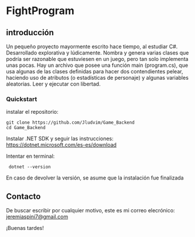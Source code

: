 # FightProgram

## introducción
Un pequeño proyecto mayormente escrito hace tiempo, al estudiar C#. Desarrollado explorativa y lúdicamente.
Nombra y genera varias clases que podría ser razonable que estuviesen en un juego, pero tan solo implementa unas pocas. Hay un archivo que posee una función main (program.cs), que usa algunas de las clases definidas para hacer dos contendientes pelear, haciendo uso de atributos (o estadísticas de personaje) y algunas variables aleatorias. 
Leer y ejecutar con libertad.


### Quickstart

instalar el repositorio: 
```
git clone https://github.com/Jludvim/Game_Backend
cd Game_Backend
```

Instalar .NET SDK y seguir las instrucciones:
https://dotnet.microsoft.com/es-es/download


Intentar en terminal:
```
 dotnet --version
```

En caso de devolver la versión, se asume que la instalación fue finalizada

## Contacto
De buscar escribir por cualquier motivo, este es mi correo elecrónico:
jeremiaspini7@gmail.com

¡Buenas tardes!
